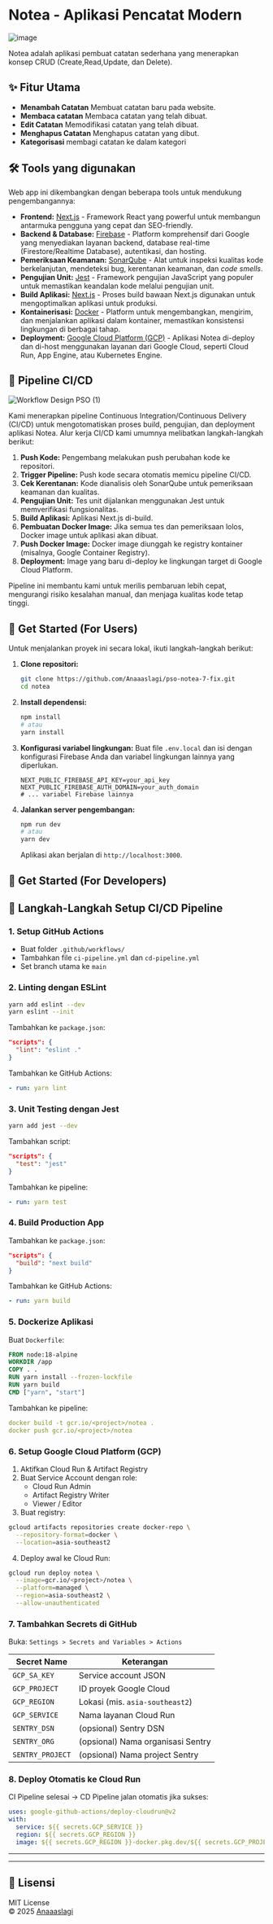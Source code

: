 # Notea - Aplikasi Pencatat Modern
![image](https://github.com/user-attachments/assets/3ba51ac5-9f6b-4fae-846a-5b1e79b417f6)

Notea adalah aplikasi pembuat catatan sederhana yang menerapkan konsep CRUD (Create,Read,Update, dan Delete).
## ✨ Fitur Utama 

* **Menambah Catatan** Membuat catatan baru pada website.
* **Membaca catatan** Membaca catatan yang telah dibuat.
* **Edit Catatan** Memodifikasi catatan yang telah dibuat.
* **Menghapus Catatan** Menghapus catatan yang dibut.
* **Kategorisasi** membagi catatan ke dalam kategori

## 🛠️ Tools yang digunakan

Web app ini dikembangkan dengan beberapa tools untuk mendukung pengembangannya:

* **Frontend:** [Next.js](https://nextjs.org/) - Framework React yang powerful untuk membangun antarmuka pengguna yang cepat dan SEO-friendly.
* **Backend & Database:** [Firebase](https://firebase.google.com/) - Platform komprehensif dari Google yang menyediakan layanan backend, database real-time (Firestore/Realtime Database), autentikasi, dan hosting.
* **Pemeriksaan Keamanan:** [SonarQube](https://www.sonarsource.com/products/sonarqube/) - Alat untuk inspeksi kualitas kode berkelanjutan, mendeteksi bug, kerentanan keamanan, dan *code smells*.
* **Pengujian Unit:** [Jest](https://jestjs.io/) - Framework pengujian JavaScript yang populer untuk memastikan keandalan kode melalui pengujian unit.
* **Build Aplikasi:** [Next.js](https://nextjs.org/docs/deployment) - Proses build bawaan Next.js digunakan untuk mengoptimalkan aplikasi untuk produksi.
* **Kontainerisasi:** [Docker](https://www.docker.com/) - Platform untuk mengembangkan, mengirim, dan menjalankan aplikasi dalam kontainer, memastikan konsistensi lingkungan di berbagai tahap.
* **Deployment:** [Google Cloud Platform (GCP)](https://cloud.google.com/) - Aplikasi Notea di-deploy dan di-host menggunakan layanan dari Google Cloud, seperti Cloud Run, App Engine, atau Kubernetes Engine.

## 🔄 Pipeline CI/CD
![Workflow Design PSO (1)](https://github.com/user-attachments/assets/3a436b08-19fb-414c-96bc-a5b84029aa21)

Kami menerapkan pipeline Continuous Integration/Continuous Delivery (CI/CD) untuk mengotomatiskan proses build, pengujian, dan deployment aplikasi Notea. Alur kerja CI/CD kami umumnya melibatkan langkah-langkah berikut:

1.  **Push Kode:** Pengembang melakukan push perubahan kode ke repositori.
2.  **Trigger Pipeline:** Push kode secara otomatis memicu pipeline CI/CD.
3.  **Cek Kerentanan:** Kode dianalisis oleh SonarQube untuk pemeriksaan keamanan dan kualitas.
4.  **Pengujian Unit:** Tes unit dijalankan menggunakan Jest untuk memverifikasi fungsionalitas.
5.  **Build Aplikasi:** Aplikasi Next.js di-build.
6.  **Pembuatan Docker Image:** Jika semua tes dan pemeriksaan lolos, Docker image untuk aplikasi akan dibuat.
7.  **Push Docker Image:** Docker image diunggah ke registry kontainer (misalnya, Google Container Registry).
8.  **Deployment:** Image yang baru di-deploy ke lingkungan target di Google Cloud Platform.

Pipeline ini membantu kami untuk merilis pembaruan lebih cepat, mengurangi risiko kesalahan manual, dan menjaga kualitas kode tetap tinggi.

## 🚀 Get Started (For Users)

Untuk menjalankan proyek ini secara lokal, ikuti langkah-langkah berikut:

1.  **Clone repositori:**
    ```bash
    git clone https://github.com/Anaaaslagi/pso-notea-7-fix.git
    cd notea
    ```
2.  **Install dependensi:**
    ```bash
    npm install
    # atau
    yarn install
    ```
3.  **Konfigurasi variabel lingkungan:**
    Buat file `.env.local` dan isi dengan konfigurasi Firebase Anda dan variabel lingkungan lainnya yang diperlukan.
    ```env
    NEXT_PUBLIC_FIREBASE_API_KEY=your_api_key
    NEXT_PUBLIC_FIREBASE_AUTH_DOMAIN=your_auth_domain
    # ... variabel Firebase lainnya
    ```
4.  **Jalankan server pengembangan:**
    ```bash
    npm run dev
    # atau
    yarn dev
    ```
    Aplikasi akan berjalan di `http://localhost:3000`.

## 🚀 Get Started (For Developers)
## 🔁 Langkah-Langkah Setup CI/CD Pipeline

### 1. Setup GitHub Actions

- Buat folder `.github/workflows/`
- Tambahkan file `ci-pipeline.yml` dan `cd-pipeline.yml`
- Set branch utama ke `main`

### 2. Linting dengan ESLint

```bash
yarn add eslint --dev
yarn eslint --init
```

Tambahkan ke `package.json`:

```json
"scripts": {
  "lint": "eslint ."
}
```

Tambahkan ke GitHub Actions:

```yaml
- run: yarn lint
```

### 3. Unit Testing dengan Jest

```bash
yarn add jest --dev
```

Tambahkan script:

```json
"scripts": {
  "test": "jest"
}
```

Tambahkan ke pipeline:

```yaml
- run: yarn test
```

### 4. Build Production App

Tambahkan ke `package.json`:

```json
"scripts": {
  "build": "next build"
}
```

Tambahkan ke GitHub Actions:

```yaml
- run: yarn build
```

### 5. Dockerize Aplikasi

Buat `Dockerfile`:

```Dockerfile
FROM node:18-alpine
WORKDIR /app
COPY . .
RUN yarn install --frozen-lockfile
RUN yarn build
CMD ["yarn", "start"]
```

Tambahkan ke pipeline:

```yaml
docker build -t gcr.io/<project>/notea .
docker push gcr.io/<project>/notea
```

### 6. Setup Google Cloud Platform (GCP)

1. Aktifkan Cloud Run & Artifact Registry
2. Buat Service Account dengan role:
   - Cloud Run Admin
   - Artifact Registry Writer
   - Viewer / Editor
3. Buat registry:

```bash
gcloud artifacts repositories create docker-repo \
  --repository-format=docker \
  --location=asia-southeast2
```

4. Deploy awal ke Cloud Run:

```bash
gcloud run deploy notea \
  --image=gcr.io/<project>/notea \
  --platform=managed \
  --region=asia-southeast2 \
  --allow-unauthenticated
```

### 7. Tambahkan Secrets di GitHub

Buka: `Settings > Secrets and Variables > Actions`

| Secret Name       | Keterangan                        |
|-------------------|------------------------------------|
| `GCP_SA_KEY`      | Service account JSON               |
| `GCP_PROJECT`     | ID proyek Google Cloud             |
| `GCP_REGION`      | Lokasi (mis. `asia-southeast2`)    |
| `GCP_SERVICE`     | Nama layanan Cloud Run             |
| `SENTRY_DSN`      | (opsional) Sentry DSN              |
| `SENTRY_ORG`      | (opsional) Nama organisasi Sentry  |
| `SENTRY_PROJECT`  | (opsional) Nama project Sentry     |

### 8. Deploy Otomatis ke Cloud Run

CI Pipeline selesai → CD Pipeline jalan otomatis jika sukses:

```yaml
uses: google-github-actions/deploy-cloudrun@v2
with:
  service: ${{ secrets.GCP_SERVICE }}
  region: ${{ secrets.GCP_REGION }}
  image: ${{ secrets.GCP_REGION }}-docker.pkg.dev/${{ secrets.GCP_PROJECT }}/docker-repo/notea:${{ github.sha }}
```

---


---

## 📄 Lisensi

MIT License  
© 2025 [Anaaaslagi](https://github.com/Anaaaslagi)

